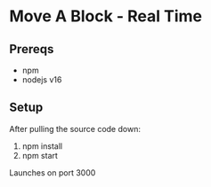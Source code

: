 # Move A Block - Real Time

## Prereqs

* npm
* nodejs v16

## Setup
After pulling the source code down:

1. npm install
2. npm start

Launches on port 3000